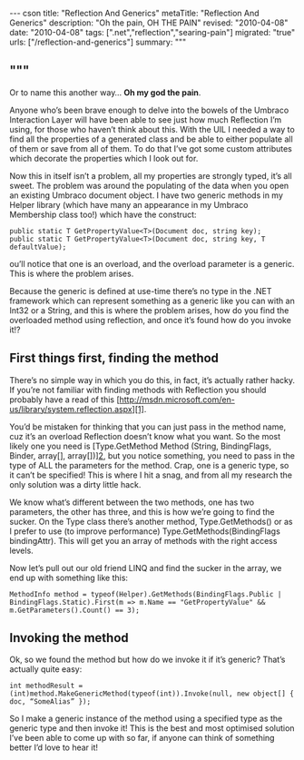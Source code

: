 --- cson
title: "Reflection And Generics"
metaTitle: "Reflection And Generics"
description: "Oh the pain, OH THE PAIN"
revised: "2010-04-08"
date: "2010-04-08"
tags: [".net","reflection","searing-pain"]
migrated: "true"
urls: ["/reflection-and-generics"]
summary: """

"""
---
Or to name this another way… **Oh my god the pain**.

Anyone who’s been brave enough to delve into the bowels of the Umbraco Interaction Layer will have been able to see just how much Reflection I’m using, for those who haven’t think about this.
With the UIL I needed a way to find all the properties of a generated class and be able to either populate all of them or save from all of them. To do that I’ve got some custom attributes which decorate the properties which I look out for.

Now this in itself isn’t a problem, all my properties are strongly typed, it’s all sweet. The problem was around the populating of the data when you open an existing Umbraco document object. I have two generic methods in my Helper library (which have many an appearance in my Umbraco Membership class too!) which have the construct:

    public static T GetPropertyValue<T>(Document doc, string key);
    public static T GetPropertyValue<T>(Document doc, string key, T defaultValue);

ou’ll notice that one is an overload, and the overload parameter is a generic. This is where the problem arises.

Because the generic is defined at use-time there’s no type in the .NET framework which can represent something as a generic like you can with an Int32 or a String, and this is where the problem arises, how do you find the overloaded method using reflection, and once it’s found how do you invoke it!?

## First things first, finding the method ##

There’s no simple way in which you do this, in fact, it’s actually rather hacky. If you’re not familiar with finding methods with Reflection you should probably have a read of this [http://msdn.microsoft.com/en-us/library/system.reflection.aspx][1].

You’d be mistaken for thinking that you can just pass in the method name, cuz it’s an overload Reflection doesn’t know what you want. So the most likely one you need is [Type.GetMethod Method (String, BindingFlags, Binder, array[]()[], array[]()[])][2], but you notice something, you need to pass in the type of ALL the parameters for the method.
Crap, one is a generic type, so it can’t be specified!
This is where I hit a snag, and from all my research the only solution was a dirty little hack.

We know what’s different between the two methods, one has two parameters, the other has three, and this is how we’re going to find the sucker. On the Type class there’s another method, Type.GetMethods() or as I prefer to use (to improve performance) Type.GetMethods(BindingFlags bindingAttr). This will get you an array of methods with the right access levels.

Now let’s pull out our old friend LINQ and find the sucker in the array, we end up with something like this:

    MethodInfo method = typeof(Helper).GetMethods(BindingFlags.Public | BindingFlags.Static).First(m => m.Name == "GetPropertyValue" && m.GetParameters().Count() == 3);

## Invoking the method ##

Ok, so we found the method but how do we invoke it if it’s generic? That’s actually quite easy:

    int methodResult = (int)method.MakeGenericMethod(typeof(int)).Invoke(null, new object[] { doc, “SomeAlias” }); 

So I make a generic instance of the method using a specified type as the generic type and then invoke it! This is the best and most optimised solution I’ve been able to come up with so far, if anyone can think of something better I’d love to hear it!


  [1]: http://msdn.microsoft.com/en-us/library/system.reflection.aspx
  [2]: http://msdn.microsoft.com/en-us/library/5fed8f59.aspx